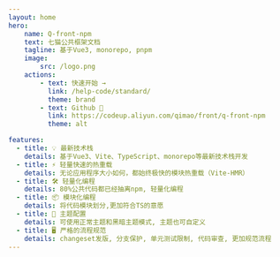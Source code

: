 ```yaml
---
layout: home
hero: 
    name: Q-front-npm 
    text: 七猫公共框架文档
    tagline: 基于Vue3, monorepo, pnpm
    image:
        src: /logo.png
    actions:
        - text: 快速开始 →
          link: /help-code/standard/
          theme: brand
        - text: Github 🔗
          link: https://codeup.aliyun.com/qimao/front/q-front-npm
          theme: alt

features:
  - title: 💡 最新技术栈
    details: 基于Vue3、Vite、TypeScript、monorepo等最新技术栈开发
  - title: ⚡️ 轻量快速的热重载
    details: 无论应用程序大小如何，都始终极快的模块热重载（Vite-HMR）
  - title: 🛠️ 轻量化编程
    details: 80%公共代码都已经抽离npm, 轻量化编程
  - title: 📦 模块化编程
    details: 将代码模块划分,更加符合TS的意愿
  - title: 🔩 主题配置
    details: 可使用正常主题和黑暗主题模式, 主题也可自定义
  - title: 🖥 严格的流程规范
    details: changeset发版, 分支保护, 单元测试限制, 代码审查, 更加规范流程
---
```

